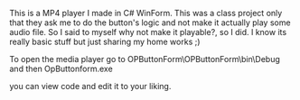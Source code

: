 
This is a MP4 player I made in C# WinForm.
This was a class project only that they ask me to do the button's logic and not make it actually play some audio file.
So I said to myself why not make it playable?, so I did. I know its really basic stuff but just sharing my home works ;)

To open the media player go to OPButtonForm\OPButtonForm\bin\Debug and then OpButtonform.exe

you can view code and edit it to your liking.
